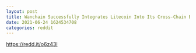 ```yaml
--- 
layout: post 
title: Wanchain Successfully Integrates Litecoin Into Its Cross-Chain Blockchain Infrastructure 
date: 2021-06-24 1624534708 
categories: reddit 
--- 
```

https://redd.it/o6z43l